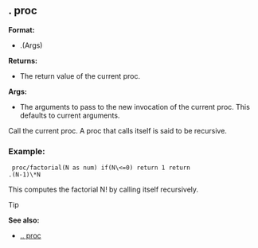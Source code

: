 ## . proc

**Format:**
+   .(Args)
<!-- -->
**Returns:**
+   The return value of the current proc.
<!-- -->
**Args:**
+   The arguments to pass to the new invocation of the current proc.
    This defaults to current arguments.


Call the current proc. A proc that calls itself is said to be
recursive.
### Example:

``` dm
 proc/factorial(N as num) if(N\<=0) return 1 return
.(N-1)\*N 
```
 

This computes the factorial N! by calling
itself recursively.

> [!TIP] 
> **See also:**
> +   [.. proc](/ref/proc/%2e%2e.md) <!-- -->